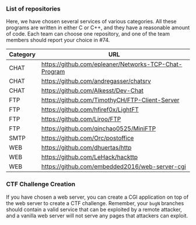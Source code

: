 ### List of repositories

Here, we have chosen several services of various categories. All these programs
are written in either C or C++, and they have a reasonable amount of code. Each
team can choose one repository, and one of the team members should report your
choice in #74.

| Category   | URL                                                      |
|------------|----------------------------------------------------------|
| CHAT       | https://github.com/epleaner/Networks-TCP-Chat-Program    |
| CHAT       | https://github.com/andregasser/chatsrv                   |
| CHAT       | https://github.com/Alkesst/Dev-Chat                      |
| FTP        | https://github.com/TimothyCH/FTP-Client-Server           |
| FTP        | https://github.com/hfiref0x/LightFT                      |
| FTP        | https://github.com/Liroo/FTP                             |
| FTP        | https://github.com/qinchao0525/MiniFTP                   |
| SMTP       | https://github.com/Orc/postoffice                        |
| WEB        | https://github.com/dhuertas/http                         |
| WEB        | https://github.com/LeHack/hackttp                        |
| WEB        | https://github.com/embedded2016/web-server-cgi           |


### CTF Challenge Creation

If you have chosen a web server, you can create a CGI application on top of the
web server to create a CTF challenge. Remember, your `bugN` branches should
contain a valid service that can be exploited by a remote attacker, and a
vanilla web server will not serve any pages that attackers can exploit.
